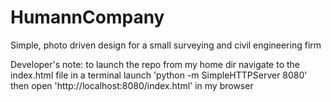 # HumannCompany
Simple, photo driven design for a small surveying and civil engineering firm

Developer's note:
to launch the repo from my home dir
navigate to the index.html file in a terminal
launch 'python -m SimpleHTTPServer 8080'
then open 'http://localhost:8080/index.html' in my browser
